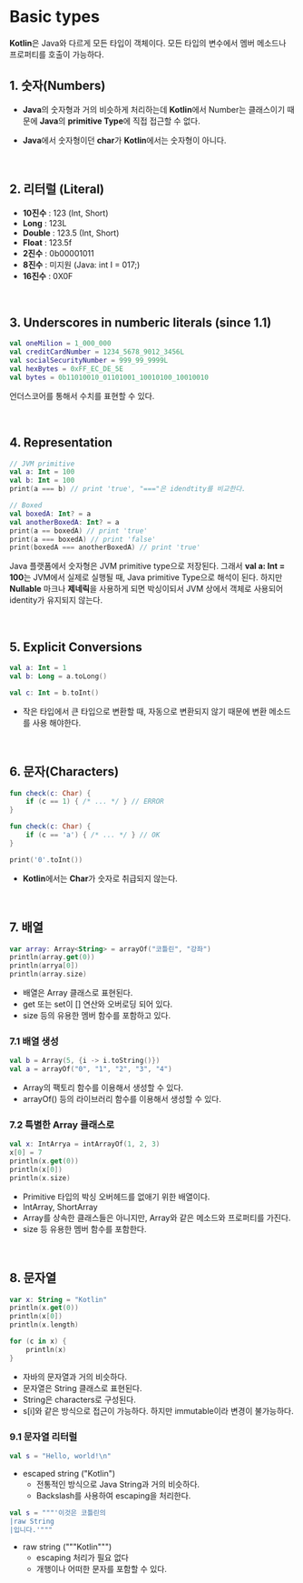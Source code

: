 # Basic types

**Kotlin**은 Java와 다르게 모든 타입이 객체이다. 모든 타입의 변수에서 멤버 메소드나 프로퍼티를 호출이 가능하다.

## 1. 숫자(Numbers)

- **Java**의 숫자형과 거의 비슷하게 처리하는데 **Kotlin**에서 Number는 클래스이기 때문에 **Java**의 **primitive Type**에 직접 접근할 수 없다.

- **Java**에서 숫자형이던 **char**가 **Kotlin**에서는 숫자형이 아니다.

<br>

## 2. 리터럴 (Literal)

- **10진수** : 123 (Int, Short)
- **Long** : 123L
- **Double** : 123.5 (Int, Short)
- **Float** : 123.5f
- **2진수** : 0b00001011
- **8진수** : 미지원 (Java: int I = 017;)
- **16진수** : 0X0F

<br>

## 3. Underscores in numberic literals (since 1.1)

```kotlin
val oneMilion = 1_000_000
val creditCardNumber = 1234_5678_9012_3456L
val socialSecurityNumber = 999_99_9999L
val hexBytes = 0xFF_EC_DE_5E
val bytes = 0b11010010_01101001_10010100_10010010
```

언더스코어를 통해서 수치를 표현할 수 있다.

<br>

## 4. Representation

```kotlin
// JVM primitive
val a: Int = 100
val b: Int = 100
print(a === b) // print 'true', "==="은 idendtity를 비교한다.

// Boxed
val boxedA: Int? = a
val anotherBoxedA: Int? = a
print(a == boxedA) // print 'true'
print(a === boxedA) // print 'false'
print(boxedA === anotherBoxedA) // print 'true'
```

Java 플랫폼에서 숫자형은 JVM primitive type으로 저장된다. 그래서 **val a: Int = 100**는 JVM에서 실제로 실행될 때, Java primitive Type으로 해석이 된다.
하지만 **Nullable** 마크나 **제네릭**을 사용하게 되면 박싱이되서 JVM 상에서 객체로 사용되어 identity가 유지되지 않는다.

<br>

## 5. Explicit Conversions

```kotlin
val a: Int = 1
val b: Long = a.toLong()

val c: Int = b.toInt()
```

- 작은 타입에서 큰 타입으로 변환할 때, 자동으로 변환되지 않기 때문에 변환 메소드를 사용 해야한다.

<br>

## 6. 문자(Characters)

```kotlin
fun check(c: Char) {
    if (c == 1) { /* ... */ } // ERROR
}

fun check(c: Char) {
    if (c == 'a') { /* ... */ } // OK
}

print('0'.toInt())
```

- **Kotlin**에서는 **Char**가 숫자로 취급되지 않는다.

<br>

## 7. 배열

```kotlin
var array: Array<String> = arrayOf("코틀린", "강좌")
println(array.get(0))
println(arrya[0])
println(array.size)
```

- 배열은 Array 클래스로 표현된다.
- get 또는 set이 [] 연산와 오버로딩 되어 있다.
- size 등의 유용한 멤버 함수를 포함하고 있다.

### 7.1 배열 생성

```kotlin
val b = Array(5, {i -> i.toString()})
val a = arrayOf("0", "1", "2", "3", "4")
```

- Array의 팩토리 함수를 이용해서 생성할 수 있다.
- arrayOf() 등의 라이브러리 함수를 이용해서 생성할 수 있다.

### 7.2 특별한 Array 클래스로

```kotlin
val x: IntArrya = intArrayOf(1, 2, 3)
x[0] = 7
println(x.get(0))
println(x[0])
println(x.size)
```

- Primitive 타입의 박싱 오버헤드를 없애기 위한 배열이다.
- IntArray, ShortArray
- Array를 상속한 클래스들은 아니지만, Array와 같은 메소드와 프로퍼티를 가진다.
- size 등 유용한 멤버 함수를 포함한다.

<br>

## 8. 문자열

```kotlin
var x: String = "Kotlin"
println(x.get(0))
println(x[0])
println(x.length)

for (c in x) {
    println(x)
}
```

- 자바의 문자열과 거의 비슷하다.
- 문자열은 String 클래스로 표현된다.
- String은 characters로 구성된다.
- s[i]와 같은 방식으로 접근이 가능하다. 하지만 immutable이라 변경이 불가능하다.

### 9.1 문자열 리터럴

```kotlin
val s = "Hello, world!\n"
```

- escaped string ("Kotlin")
  - 전통적인 방식으로 Java String과 거의 비슷하다.
  - Backslash를 사용하여 escaping을 처리한다.

```kotlin
val s = """'이것은 코틀린의 
|raw String
|입니다.'"""
```

- raw string ("""Kotlin""")
  - escaping 처리가 필요 없다
  - 개행이나 어떠한 문자를 포함할 수 있다.
